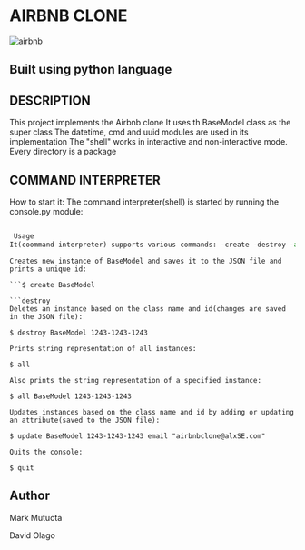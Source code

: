 # AIRBNB CLONE

![airbnb](https://user-images.githubusercontent.com/83606182/183284424-59181430-8fcb-46ed-bf00-8333c1d89c13.png)


## Built using python language
## DESCRIPTION

This project implements the Airbnb clone It uses th BaseModel class as the super class The datetime, cmd and uuid modules are used in its implementation The "shell" works in interactive and non-interactive mode. Every directory is a package

## COMMAND INTERPRETER

How to start it:
The command interpreter(shell) is started by running the console.py module:

```$./console.py

 Usage
It(coommand interpreter) supports various commands: -create -destroy -all -update -quit
````
```create
Creates new instance of BaseModel and saves it to the JSON file and prints a unique id:

```$ create BaseModel

```destroy
Deletes an instance based on the class name and id(changes are saved in the JSON file):

$ destroy BaseModel 1243-1243-1243
```
```all
Prints string representation of all instances:

$ all

Also prints the string representation of a specified instance:

$ all BaseModel 1243-1243-1243
```

```update
Updates instances based on the class name and id by adding or updating an attribute(saved to the JSON file):

$ update BaseModel 1243-1243-1243 email "airbnbclone@alxSE.com"
```
``` quit
Quits the console:

$ quit
```
## Author
Mark Mutuota

David Olago
